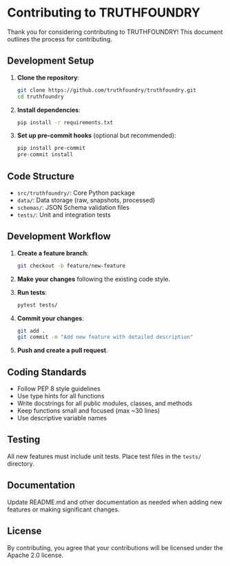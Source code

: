 


# Contributing to TRUTHFOUNDRY

Thank you for considering contributing to TRUTHFOUNDRY! This document outlines the process for contributing.

## Development Setup

1. **Clone the repository**:
   ```bash
   git clone https://github.com/truthfoundry/truthfoundry.git
   cd truthfoundry
   ```

2. **Install dependencies**:
   ```bash
   pip install -r requirements.txt
   ```

3. **Set up pre-commit hooks** (optional but recommended):
   ```bash
   pip install pre-commit
   pre-commit install
   ```

## Code Structure

- `src/truthfoundry/`: Core Python package
- `data/`: Data storage (raw, snapshots, processed)
- `schemas/`: JSON Schema validation files
- `tests/`: Unit and integration tests

## Development Workflow

1. **Create a feature branch**:
   ```bash
   git checkout -b feature/new-feature
   ```

2. **Make your changes** following the existing code style.

3. **Run tests**:
   ```bash
   pytest tests/
   ```

4. **Commit your changes**:
   ```bash
   git add .
   git commit -m "Add new feature with detailed description"
   ```

5. **Push and create a pull request**.

## Coding Standards

- Follow PEP 8 style guidelines
- Use type hints for all functions
- Write docstrings for all public modules, classes, and methods
- Keep functions small and focused (max ~30 lines)
- Use descriptive variable names

## Testing

All new features must include unit tests. Place test files in the `tests/` directory.

## Documentation

Update README.md and other documentation as needed when adding new features or making significant changes.

## License

By contributing, you agree that your contributions will be licensed under the Apache 2.0 license.


